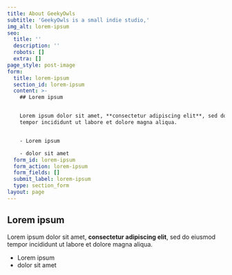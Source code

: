 ```yaml
---
title: About GeekyOwls
subtitle: 'GeekyOwls is a small indie studio,'
img_alt: lorem-ipsum
seo:
  title: ''
  description: ''
  robots: []
  extra: []
page_style: post-image
form:
  title: lorem-ipsum
  section_id: lorem-ipsum
  content: >-
    ## Lorem ipsum


    Lorem ipsum dolor sit amet, **consectetur adipiscing elit**, sed do eiusmod
    tempor incididunt ut labore et dolore magna aliqua.


    - Lorem ipsum

    - dolor sit amet
  form_id: lorem-ipsum
  form_action: lorem-ipsum
  form_fields: []
  submit_label: lorem-ipsum
  type: section_form
layout: page
---
```

## Lorem ipsum

Lorem ipsum dolor sit amet, **consectetur adipiscing elit**, sed do eiusmod tempor incididunt ut labore et dolore magna aliqua.

- Lorem ipsum
- dolor sit amet